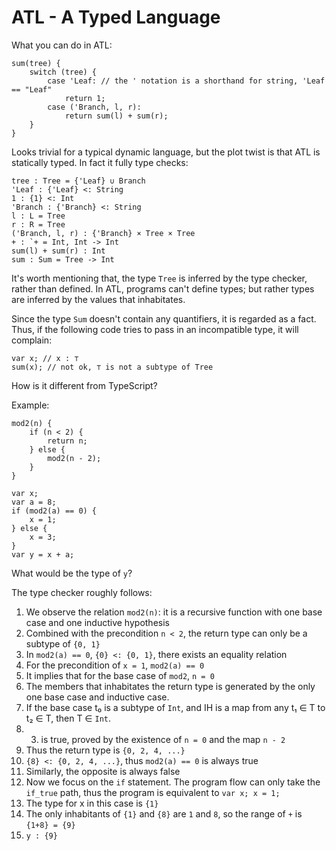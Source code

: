 # ATL - A Typed Language

What you can do in ATL:

```
sum(tree) {
    switch (tree) {
        case 'Leaf: // the ' notation is a shorthand for string, 'Leaf == "Leaf"
            return 1;
        case ('Branch, l, r):
            return sum(l) + sum(r);
    }
}
```

Looks trivial for a typical dynamic language, but the plot twist is that ATL is statically typed.
In fact it fully type checks:

```
tree : Tree = {'Leaf} ∪ Branch
'Leaf : {'Leaf} <: String
1 : {1} <: Int
'Branch : {'Branch} <: String
l : L = Tree
r : R = Tree
('Branch, l, r) : {'Branch} × Tree × Tree
+ : `+ = Int, Int -> Int
sum(l) + sum(r) : Int
sum : Sum = Tree -> Int
```

It's worth mentioning that, the type `Tree` is inferred by the type checker, rather than defined.
In ATL, programs can't define types; but rather types are inferred by the values that inhabitates.

Since the type `Sum` doesn't contain any quantifiers, it is regarded as a fact. Thus, if the
following code tries to pass in an incompatible type, it will complain:

```
var x; // x : ⊤
sum(x); // not ok, ⊤ is not a subtype of Tree
```

How is it different from TypeScript?

Example:
```
mod2(n) {
    if (n < 2) {
        return n;
    } else {
        mod2(n - 2);
    }
}

var x;
var a = 8;
if (mod2(a) == 0) {
    x = 1;
} else {
    x = 3;
}
var y = x + a;
```

What would be the type of `y`?

The type checker roughly follows:
1. We observe the relation `mod2(n)`: it is a recursive function with one base case and one 
inductive hypothesis
2. Combined with the precondition `n < 2`, the return type can only be a subtype of `{0, 1}`
3. In `mod2(a) == 0`, `{0} <: {0, 1}`, there exists an equality relation
4. For the precondition of `x = 1`, `mod2(a) == 0`
  1. It implies that for the base case of `mod2`, `n = 0`
  2. The members that inhabitates the return type is generated by the only one base case and 
  inductive case.
  3. If the base case t₀ is a subtype of `Int`, and IH is a map from any t₁ ∈ T to t₂ ∈ T,
then T ∈ `Int`. 
  4. 3) is true, proved by the existence of `n = 0` and the map `n - 2`
  5. Thus the return type is `{0, 2, 4, ...}`
  6. `{8} <: {0, 2, 4, ...}`, thus `mod2(a) == 0` is always true
  7. Similarly, the opposite is always false
5. Now we focus on the `if` statement. 
  The program flow can only take the `if_true` path, thus the program is equivalent to 
  `var x; x = 1;`
6. The type for x in this case is `{1}`
7. The only inhabitants of `{1}` and `{8}` are `1` and `8`, so the range of `+` is `{1+8} = {9}`
8. `y : {9}`